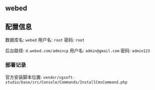 
## webed

## 配置信息

数据库名: `webed` 用户名: `root` 密码: `root`

后台路径: `d.webed.com/admincp`  用户名: `admin@gmail.com`  密码: `admin123`

### 部署记录
官方安装脚本位置: `vendor/sgsoft-studio/base/src/Console/Commands/InstallCmsCommand.php`
